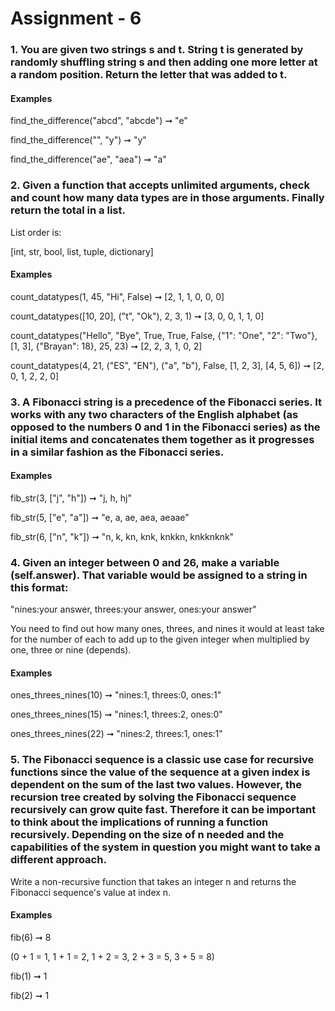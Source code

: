 # Assignment - 6

### 1. You are given two strings s and t. String t is generated by randomly shuffling string s and then adding one more letter at a random position. Return the letter that was added to t.

#### Examples

find_the_difference("abcd", "abcde") ➞ "e"

find_the_difference("", "y") ➞ "y"

find_the_difference("ae", "aea") ➞ "a"

### 2. Given a function that accepts unlimited arguments, check and count how many data types are in those arguments. Finally return the total in a list.

List order is:

[int, str, bool, list, tuple, dictionary]

#### Examples

count_datatypes(1, 45, "Hi", False) ➞ [2, 1, 1, 0, 0, 0]

count_datatypes([10, 20], ("t", "Ok"), 2, 3, 1) ➞ [3, 0, 0, 1, 1, 0]

count_datatypes("Hello", "Bye", True, True, False, {"1": "One", "2": "Two"}, [1, 3], {"Brayan": 18}, 25, 23) ➞ [2, 2, 3, 1, 0, 2]

count_datatypes(4, 21, ("ES", "EN"), ("a", "b"), False, [1, 2, 3], [4, 5, 6]) ➞ [2, 0, 1, 2, 2, 0]

### 3. A Fibonacci string is a precedence of the Fibonacci series. It works with any two characters of the English alphabet (as opposed to the numbers 0 and 1 in the Fibonacci series) as the initial items and concatenates them together as it progresses in a similar fashion as the Fibonacci series.

#### Examples

fib_str(3, ["j", "h"]) ➞ "j, h, hj"

fib_str(5, ["e", "a"]) ➞ "e, a, ae, aea, aeaae"

fib_str(6, ["n", "k"]) ➞ "n, k, kn, knk, knkkn, knkknknk"

### 4. Given an integer between 0 and 26, make a variable (self.answer). That variable would be assigned to a string in this format:

"nines:your answer, threes:your answer, ones:your answer"

You need to find out how many ones, threes, and nines it would at least take for the number of each to add up to the given integer when multiplied by one, three or nine (depends).

#### Examples

ones_threes_nines(10) ➞ "nines:1, threes:0, ones:1"

ones_threes_nines(15) ➞ "nines:1, threes:2, ones:0"

ones_threes_nines(22) ➞ "nines:2, threes:1, ones:1"

### 5. The Fibonacci sequence is a classic use case for recursive functions since the value of the sequence at a given index is dependent on the sum of the last two values. However, the recursion tree created by solving the Fibonacci sequence recursively can grow quite fast. Therefore it can be important to think about the implications of running a function recursively. Depending on the size of n needed and the capabilities of the system in question you might want to take a different approach.

Write a non-recursive function that takes an integer n and returns the Fibonacci sequence's value at index n.

#### Examples

fib(6) ➞ 8

(0 + 1 = 1, 1 + 1 = 2, 1 + 2 = 3, 2 + 3 = 5, 3 + 5 = 8)

fib(1) ➞ 1

fib(2) ➞ 1